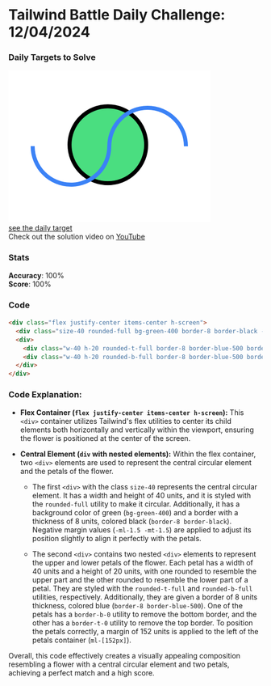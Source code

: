 # Tailwind Battle Daily Challenge: 12/04/2024

### Daily Targets to Solve

![picture of daily target](./images/12.png)  
[see the daily target](https://www.tailwindbattle.com/play/25)  
Check out the solution video on [YouTube](https://www.youtube.com/watch?v=Cfo-hBziCNM)

### Stats

**Accuracy**: 100%  
**Score**: 100%

### Code

```html
<div class="flex justify-center items-center h-screen">
  <div class="size-40 rounded-full bg-green-400 border-8 border-black -ml-1.5 -mt-1.5 absolute -z-10"></div>
  <div>
    <div class="w-40 h-20 rounded-t-full border-8 border-blue-500 border-b-0 ml-[152px]"></div>
    <div class="w-40 h-20 rounded-b-full border-8 border-blue-500 border-t-0"></div>
  </div>
</div>
```

### Code Explanation:

- **Flex Container (`flex justify-center items-center h-screen`):** This `<div>` container utilizes Tailwind's flex utilities to center its child elements both horizontally and vertically within the viewport, ensuring the flower is positioned at the center of the screen.

- **Central Element (`div` with nested elements):** Within the flex container, two `<div>` elements are used to represent the central circular element and the petals of the flower. 

  - The first `<div>` with the class `size-40` represents the central circular element. It has a width and height of 40 units, and it is styled with the `rounded-full` utility to make it circular. Additionally, it has a background color of green (`bg-green-400`) and a border with a thickness of 8 units, colored black (`border-8 border-black`). Negative margin values (`-ml-1.5 -mt-1.5`) are applied to adjust its position slightly to align it perfectly with the petals.

  - The second `<div>` contains two nested `<div>` elements to represent the upper and lower petals of the flower. Each petal has a width of 40 units and a height of 20 units, with one rounded to resemble the upper part and the other rounded to resemble the lower part of a petal. They are styled with the `rounded-t-full` and `rounded-b-full` utilities, respectively. Additionally, they are given a border of 8 units thickness, colored blue (`border-8 border-blue-500`). One of the petals has a `border-b-0` utility to remove the bottom border, and the other has a `border-t-0` utility to remove the top border. To position the petals correctly, a margin of 152 units is applied to the left of the petals container (`ml-[152px]`).

Overall, this code effectively creates a visually appealing composition resembling a flower with a central circular element and two petals, achieving a perfect match and a high score.